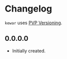 # Changelog

`kewar` uses [PVP Versioning][1].

## 0.0.0.0

* Initially created.

[1]: https://pvp.haskell.org
